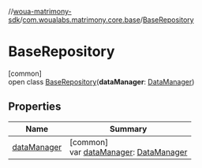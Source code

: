 //[woua-matrimony-sdk](../../../index.md)/[com.woualabs.matrimony.core.base](../index.md)/[BaseRepository](index.md)

# BaseRepository

[common]\
open class [BaseRepository](index.md)(**dataManager**: [DataManager](../../com.woualabs.matrimony.data/-data-manager/index.md))

## Properties

| Name | Summary |
|---|---|
| [dataManager](data-manager.md) | [common]<br>var [dataManager](data-manager.md): [DataManager](../../com.woualabs.matrimony.data/-data-manager/index.md) |
